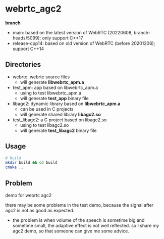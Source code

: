 # webrtc_agc2

**branch**
- main: based on the latest version of WebRTC (20220608, branch-heads/5099); only support C++17
- release-cpp14: based on old version of WebRTC (before 20201206); support C++14

## Directories

- webrtc: webrtc source files
  * will generate **libwebrtc_apm.a**
- test_apm: app based on libwebrtc_apm.a
  * using to test libwebrtc_apm.a
  * will generate **test_app** binary file
- libagc2: dynamic library based on **libwebrtc_apm.a**
  * can be used in C projects
  * will generate shared library **libagc2.so**
- test_libagc2: a C project based on libagc2.so
  * using to test libagc2.so
  * will generate **test_libagc2** binary file

## Usage

```bash
# build
mkdir build && cd build
cmake ..
```

## Problem
demo for webrtc agc2

there may be some problems in the test demo, because the signal after agc2 is not as good as expected. 
- the problem is when volume of the speech is sometime big and sometime small, the  adaptive effect is not well reflected.
so I share my agc2 demo, so that someone can give me some advice.

